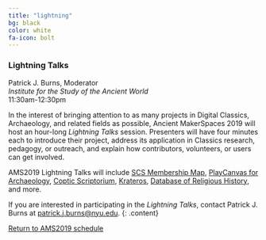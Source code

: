 ```yaml
---
title: "lightning"
bg: black
color: white
fa-icon: bolt
---
```


### Lightning Talks
Patrick J. Burns, Moderator  
*Institute for the Study of the Ancient World*  
11:30am-12:30pm  

In the interest of bringing attention to as many projects in Digital Classics, Archaeology, and related fields as possible, Ancient MakerSpaces 2019 will host an hour-long <i>Lightning Talks</i> session. Presenters will have four minutes each to introduce their project, address its application in Classics research, pedagogy, or outreach, and explain how contributors, volunteers, or users can get involved.

AMS2019 Lightning Talks will include [SCS Membership Map](https://edbkeogh.github.io/SCS_Membership_Map/demo/), [PlayCanvas for Archaeology](https://playcanv.as/p/0lWLqdtm/), [Coptic Scriptorium](http://copticscriptorium.org/), [Krateros](www.ias.edu/krateros), [Database of Religious History](https://religiondatabase.org/landing/), and more.

If you are interested in participating in the <i>Lightning Talks</i>, contact Patrick J. Burns at [patrick.j.burns@nyu.edu](patrick.j.burns@nyu.edu).
{: .content}

<a href="#schedule_">Return to AMS2019 schedule</a>
